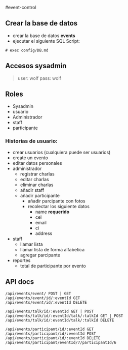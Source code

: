 #event-control

## Crear la base de datos
* crear la base de datos **events**
* ejecutar el siguiente SQL Script:
```
# exec config/DB.md
```

## Accesos sysadmin
> user: wolf
> pass: wolf

## Roles

* Sysadmin
* usuario
* Administrador
* staff
* participante

### Historias de usuario:

- crear usuarios (cualquiera puede ser usuarios)
- create un evento
- editar datos personales
- administrador
  - registrar charlas
  - editar charlas
  - eliminar charlas
  - añadir staff
  - añadir participante
    - añadir parcipante con fotos
    - recolectar los siguiente datos
      - name **requerido**
      - cel
      - email
      - ci
      - address
- staff
  - llamar lista
  - llamar lista de forma alfabetica
  - agregar parcipante
- reportes
  - total de participante por evento


## API docs
```
/api/events/event/ POST | GET
/api/events/event/id/:eventId GET
/api/events/event/id/:eventId DELETE

/api/events/talk/id/:eventId GET | POST
/api/events/talk/id/:eventId/talk/:talkId GET | POST
/api/events/talk/id/:eventId/talk/:talkId DELETE

/api/events/participant/id/:eventId GET
/api/events/participant/id/:eventId POST
/api/events/participant/id/:eventId DELETE
/api/events/participant/eventId/7/participantId/6

```
